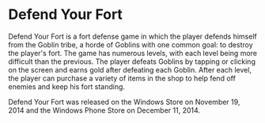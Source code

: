 Defend Your Fort
==================

Defend Your Fort is a fort defense game in which the player defends himself from the Goblin tribe, a horde of Goblins with one common goal: to destroy the player's fort. The game has numerous levels, with each level being more difficult than the previous. The player defeats Goblins by tapping or clicking on the screen and earns gold after defeating each Goblin. After each level, the player can purchase a variety of items in the shop to help fend off enemies and keep his fort standing.

Defend Your Fort was released on the Windows Store on November 19, 2014 and the Windows Phone Store on December 11, 2014.
